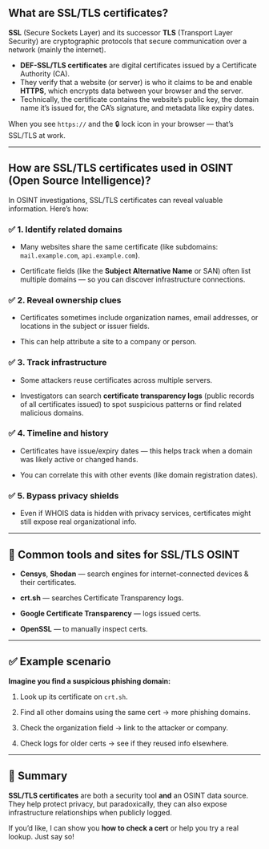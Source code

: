 ## What are SSL/TLS certificates?

**SSL** (Secure Sockets Layer) and its successor **TLS** (Transport Layer Security) are cryptographic protocols that secure communication over a network (mainly the internet).

- **DEF-SSL/TLS certificates** are digital certificates issued by a Certificate Authority (CA).
- They verify that a website (or server) is who it claims to be and enable **HTTPS**, which encrypts data between your browser and the server.
- Technically, the certificate contains the website’s public key, the domain name it’s issued for, the CA’s signature, and metadata like expiry dates.

When you see `https://` and the 🔒 lock icon in your browser — that’s SSL/TLS at work.

---

## How are SSL/TLS certificates used in OSINT (Open Source Intelligence)?

In OSINT investigations, SSL/TLS certificates can reveal valuable information. Here’s how:

### ✅ **1. Identify related domains**

- Many websites share the same certificate (like subdomains: `mail.example.com`, `api.example.com`).
    
- Certificate fields (like the **Subject Alternative Name** or SAN) often list multiple domains — so you can discover infrastructure connections.
    

### ✅ **2. Reveal ownership clues**

- Certificates sometimes include organization names, email addresses, or locations in the subject or issuer fields.
    
- This can help attribute a site to a company or person.
    

### ✅ **3. Track infrastructure**

- Some attackers reuse certificates across multiple servers.
    
- Investigators can search **certificate transparency logs** (public records of all certificates issued) to spot suspicious patterns or find related malicious domains.
    

### ✅ **4. Timeline and history**

- Certificates have issue/expiry dates — this helps track when a domain was likely active or changed hands.
    
- You can correlate this with other events (like domain registration dates).
    

### ✅ **5. Bypass privacy shields**

- Even if WHOIS data is hidden with privacy services, certificates might still expose real organizational info.
    

---

## 🧰 **Common tools and sites for SSL/TLS OSINT**

- **Censys**, **Shodan** — search engines for internet-connected devices & their certificates.
    
- **crt.sh** — searches Certificate Transparency logs.
    
- **Google Certificate Transparency** — logs issued certs.
    
- **OpenSSL** — to manually inspect certs.
    

---

## ✅ **Example scenario**

**Imagine you find a suspicious phishing domain:**

1. Look up its certificate on `crt.sh`.
    
2. Find all other domains using the same cert → more phishing domains.
    
3. Check the organization field → link to the attacker or company.
    
4. Check logs for older certs → see if they reused info elsewhere.
    

---

## 📌 **Summary**

**SSL/TLS certificates** are both a security tool **and** an OSINT data source. They help protect privacy, but paradoxically, they can also expose infrastructure relationships when publicly logged.

If you’d like, I can show you **how to check a cert** or help you try a real lookup. Just say so!